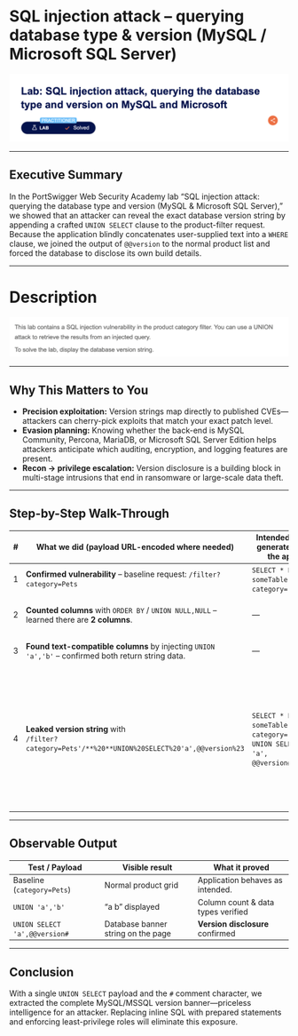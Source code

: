 # SQL injection attack – **querying database type & version (MySQL / Microsoft SQL Server)**

![Lab banner – PortSwigger Practitioner level](1.png)

---

## Executive Summary

In the PortSwigger Web Security Academy lab “SQL injection attack: querying the database type and version (MySQL & Microsoft SQL Server),” we showed that an attacker can reveal the exact database version string by appending a crafted `UNION SELECT` clause to the product-filter request.
Because the application blindly concatenates user-supplied text into a `WHERE` clause, we joined the output of `@@version` to the normal product list and forced the database to disclose its own build details.

---

# Description

![Lab banner – PortSwigger Practitioner level](2.png)

---

## Why This Matters to You

* **Precision exploitation:** Version strings map directly to published CVEs—attackers can cherry-pick exploits that match your exact patch level.
* **Evasion planning:** Knowing whether the back-end is MySQL Community, Percona, MariaDB, or Microsoft SQL Server Edition helps attackers anticipate which auditing, encryption, and logging features are present.
* **Recon → privilege escalation:** Version disclosure is a building block in multi-stage intrusions that end in ransomware or large-scale data theft.

---

## Step-by-Step Walk-Through

| # | What we did (payload URL-encoded where needed)                                                      | Intended SQL generated by the app                                             | What actually happens & why                                                                                                                                                           |
| - | --------------------------------------------------------------------------------------------------- | ----------------------------------------------------------------------------- | ------------------------------------------------------------------------------------------------------------------------------------------------------------------------------------- |
| 1 | **Confirmed vulnerability** – baseline request: `/filter?category=Pets`                             | `SELECT * FROM someTable WHERE category='Pets'`                               | Normal product list appears.                                                                                                                                                          |
| 2 | **Counted columns** with `ORDER BY` / `UNION NULL,NULL` – learned there are **2 columns**.          | —                                                                             | Valid `UNION` requires matching column count.                                                                                                                                         |
| 3 | **Found text-compatible columns** by injecting `UNION 'a','b'` – confirmed both return string data. | —                                                                             | Shows where arbitrary text will surface.                                                                                                                                              |
| 4 | **Leaked version string** with<br>`/filter?category=Pets'/**%20**UNION%20SELECT%20'a',@@version%23` | `SELECT * FROM someTable WHERE category='Pets' UNION SELECT 'a', @@version#'` | `#` starts a comment in MySQL; everything after is ignored. Page prints the full MySQL/MSSQL banner (e.g., `MySQL 8.0.36-log` or `Microsoft SQL Server 2019 ...`). Lab flags success. |

---

## Observable Output

| Test / Payload                | Visible result                     | What it proved                     |
| ----------------------------- | ---------------------------------- | ---------------------------------- |
| Baseline (`category=Pets`)    | Normal product grid                | Application behaves as intended.   |
| `UNION 'a','b'`               | “a  b” displayed                   | Column count & data types verified |
| `UNION SELECT 'a',@@version#` | Database banner string on the page | **Version disclosure** confirmed   |

---


## Conclusion

With a single `UNION SELECT` payload and the `#` comment character, we extracted the complete MySQL/MSSQL version banner—priceless intelligence for an attacker. Replacing inline SQL with prepared statements and enforcing least-privilege roles will eliminate this exposure.
